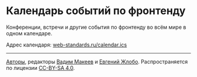 # Календарь событий по фронтенду

Конференции, встречи и другие события по фронтенду во всём мире в одном календаре.

Адрес календаря: [web-standards.ru/calendar.ics](https://web-standards.ru/calendar.ics)

---
[Авторы](https://github.com/web-standards-ru/calendar/graphs/contributors), редакторы [Вадим Макеев](https://github.com/pepelsbey) и [Евгений Жлобо](https://github.com/ezhlobo). Распространяется по лицензии [CC-BY-SA 4.0](https://creativecommons.org/licenses/by-sa/4.0/deed.ru).
